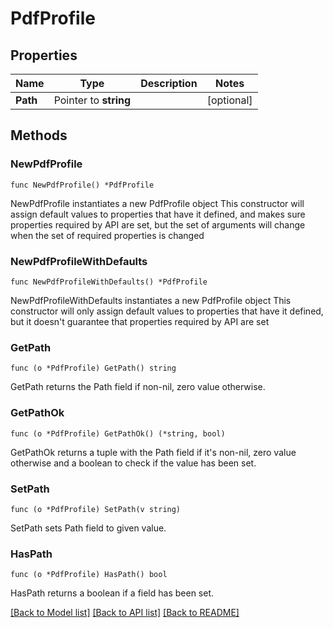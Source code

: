 # PdfProfile

## Properties

Name | Type | Description | Notes
------------ | ------------- | ------------- | -------------
**Path** | Pointer to **string** |  | [optional] 

## Methods

### NewPdfProfile

`func NewPdfProfile() *PdfProfile`

NewPdfProfile instantiates a new PdfProfile object
This constructor will assign default values to properties that have it defined,
and makes sure properties required by API are set, but the set of arguments
will change when the set of required properties is changed

### NewPdfProfileWithDefaults

`func NewPdfProfileWithDefaults() *PdfProfile`

NewPdfProfileWithDefaults instantiates a new PdfProfile object
This constructor will only assign default values to properties that have it defined,
but it doesn't guarantee that properties required by API are set

### GetPath

`func (o *PdfProfile) GetPath() string`

GetPath returns the Path field if non-nil, zero value otherwise.

### GetPathOk

`func (o *PdfProfile) GetPathOk() (*string, bool)`

GetPathOk returns a tuple with the Path field if it's non-nil, zero value otherwise
and a boolean to check if the value has been set.

### SetPath

`func (o *PdfProfile) SetPath(v string)`

SetPath sets Path field to given value.

### HasPath

`func (o *PdfProfile) HasPath() bool`

HasPath returns a boolean if a field has been set.


[[Back to Model list]](../README.md#documentation-for-models) [[Back to API list]](../README.md#documentation-for-api-endpoints) [[Back to README]](../README.md)


